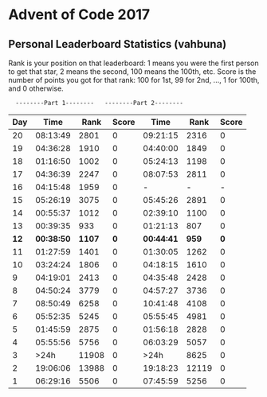 # Advent of Code 2017
## Personal Leaderboard Statistics (vahbuna) 
Rank is your position on that leaderboard: 1 means you were the first person to get that star, 2 means the second, 100 means the 100th, etc.
Score is the number of points you got for that rank: 100 for 1st, 99 for 2nd, ..., 1 for 100th, and 0 otherwise.

      --------Part 1--------   --------Part 2--------
Day|      Time|  Rank| Score|      Time|  Rank| Score
---|---|---|---|---|---|---
 20|  08:13:49|  2801|     0|  09:21:15|  2316|     0
 19|  04:36:28|  1910|     0|  04:40:00|  1849|     0
 18|  01:16:50|  1002|     0|  05:24:13|  1198|     0
 17|  04:36:39|  2247|     0|  08:07:53|  2811|     0
 16|  04:15:48|  1959|     0|         -|     -|     -
 15|  05:26:19|  3075|     0|  05:45:26|  2891|     0
 14|  00:55:37|  1012|     0|  02:39:10|  1100|     0
 13|  00:39:35|   933|     0|  01:21:13|   807|     0
 **12**|  **00:38:50**|  **1107**|     **0**|  **00:44:41**|   **959**|     **0**
 11|  01:27:59|  1401|     0|  01:30:05|  1262|     0
 10|  03:24:24|  1806|     0|  04:18:15|  1610|     0
  9|  04:19:01|  2413|     0|  04:35:48|  2428|     0
  8|  04:50:24|  3779|     0|  04:57:27|  3736|     0
  7|  08:50:49|  6258|     0|  10:41:48|  4108|     0
  6|  05:52:35|  5245|     0|  05:55:45|  4981|     0
  5|  01:45:59|  2875|     0|  01:56:18|  2828|     0
  4|  05:55:56|  5756|     0|  06:03:29|  5057|     0
  3|      >24h| 11908|     0|      >24h|  8625|     0
  2|  19:06:06| 13988|     0|  19:18:23| 12119|     0
  1|  06:29:16|  5506|     0|  07:45:59|  5256|     0
